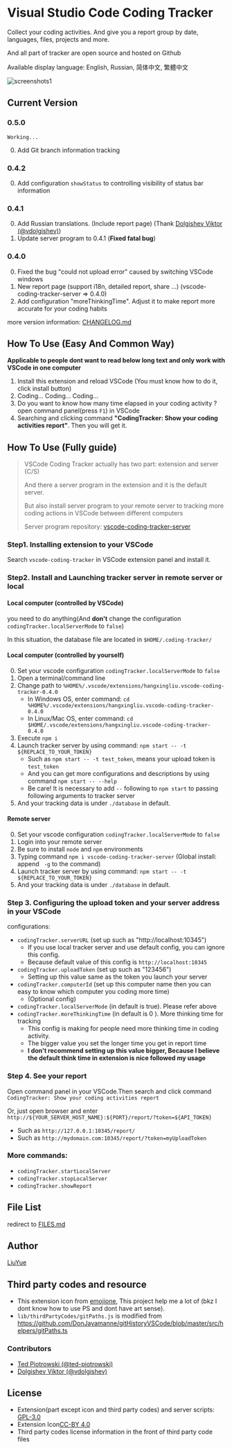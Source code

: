 # Visual Studio Code Coding Tracker

Collect your coding activities. And give you a report group by date, languages, files, projects and more.

And all part of tracker are open source and hosted on Github

Available display language: English, Russian, 简体中文, 繁體中文

![screenshots1](https://raw.githubusercontent.com/hangxingliu/vscode-coding-tracker-server/master/screenshots/1.png)

## Current Version

### 0.5.0

`Working...`

0. Add Git branch information tracking

### 0.4.2

0. Add configuration `showStatus` to controlling visibility of status bar information

### 0.4.1

0. Add Russian translations. (Include report page) (Thank [Dolgishev Viktor (@vdolgishev)][vdolgishev])
1. Update server program to 0.4.1 (**Fixed fatal bug**)

### 0.4.0

0. Fixed the bug "could not upload error" caused by switching VSCode windows
1. New report page (support i18n, detailed report, share ...) (vscode-coding-tracker-server => 0.4.0)
2. Add configuration "moreThinkingTime". Adjust it to make report more accurate for your coding habits

more version information: [CHANGELOG.md](CHANGELOG.md)

## How To Use (Easy And Common Way)

**Applicable to people dont want to read below long text and only work with VSCode in one computer**

1. Install this extension and reload VSCode (You must know how to do it, click install button)
2. Coding...  Coding...  Coding... 
3. Do you want to know how many time elapsed in your coding activity ? open command panel(press `F1`) in VSCode
4. Searching and clicking command **"CodingTracker: Show your coding activities report"**. Then you will get it.

## How To Use (Fully guide)

> VSCode Coding Tracker actually has two part: extension and server (C/S)
>
> And there a server program in the extension and it is the default server.
> 
> But also install server program to your remote server to tracking more coding actions in VSCode between different computers
>
> Server program repository: [vscode-coding-tracker-server](https://github.com/hangxingliu/vscode-coding-tracker-server)

### Step1. Installing extension to your VSCode

Search `vscode-coding-tracker` in VSCode extension panel and install it.

### Step2. Install and Launching tracker server in remote server or local

#### Local computer (controlled by VSCode)

you need to do anything(And **don't** change the configuration `codingTracker.localServerMode` to `false`)

In this situation, the database file are located in `$HOME/.coding-tracker/`

#### Local computer (controlled by yourself)

0. Set your vscode configuration `codingTracker.localServerMode` to `false`
1. Open a terminal/command line
2. Change path to `%HOME%/.vscode/extensions/hangxingliu.vscode-coding-tracker-0.4.0`
	- In Windows OS, enter command: `cd %HOME%/.vscode/extensions/hangxingliu.vscode-coding-tracker-0.4.0`
	- In Linux/Mac OS, enter command: `cd $HOME/.vscode/extensions/hangxingliu.vscode-coding-tracker-0.4.0`
3. Execute `npm i`
4. Launch tracker server by using command: `npm start -- -t ${REPLACE_TO_YOUR_TOKEN}`
	- Such as `npm start -- -t test_token`, means your upload token is `test_token`
	- And you can get more configurations and descriptions by using command `npm start -- --help`
	- Be care! It is necessary to add `--` following to `npm start` to passing following arguments to tracker server
5. And your tracking data is under `./database` in default.

#### Remote server

0. Set your vscode configuration `codingTracker.localServerMode` to `false`
1. Login into your remote server
2. Be sure to install `node` and `npm` environments
3. Typing command `npm i vscode-coding-tracker-server` (Global install: append ` -g` to the command)
4. Launch tracker server by using command: `npm start -- -t ${REPLACE_TO_YOUR_TOKEN}`
5. And your tracking data is under `./database` in default.

### Step 3. Configuring the upload token and your server address in your VSCode

configurations:

- `codingTracker.serverURL` (set up such as "http://localhost:10345")
	- If you use local tracker server and use default config, you can ignore this config.
	- Because default value of this config is `http://localhost:10345` 
- `codingTracker.uploadToken` (set up such as "123456")
	- Setting up this value same as the token you launch your server
- `codingTracker.computerId` (set up this computer name then you can easy to know which computer you coding more time)
	- (Optional config)
- `codingTracker.localServerMode` (in default is true). Please refer above
- `codingTracker.moreThinkingTime` (in default is 0 ). More thinking time for tracking
	- This config is making for people need more thinking time in coding activity.
	- The bigger value you set the longer time you get in report time
	- **I don't recommend setting up this value bigger, Because I believe the default think time in extension is nice followed my usage**

### Step 4. See your report

Open command panel in your VSCode.Then search and click command `CodingTracker: Show your coding activities report`

Or, just open browser and enter `http://${YOUR_SERVER_HOST_NAME}:${PORT}/report/?token=${API_TOKEN}`

- Such as `http://127.0.0.1:10345/report/`
- Such as `http://mydomain.com:10345/report/?token=myUploadToken`

### More commands:

- `codingTracker.startLocalServer` 
- `codingTracker.stopLocalServer` 
- `codingTracker.showReport`

## File List

redirect to [FILES.md](FILES.md)

## Author

[LiuYue](https://github.com/hangxingliu)

## Third party codes and resource

- This extension icon from [emojione](http://emojione.com/), This project help me a lot of (bkz I dont know how to use PS and dont have art sense).
- `lib/thirdPartyCodes/gitPaths.js` is modified from <https://github.com/DonJayamanne/gitHistoryVSCode/blob/master/src/helpers/gitPaths.ts>

### Contributors

- [Ted Piotrowski (@ted-piotrowski)][ted-piotrowski]
- [Dolgishev Viktor (@vdolgishev)][vdolgishev]

## License

- Extension(part except icon and third party codes) and server scripts: [GPL-3.0](LICENSE)
- Extension Icon[CC-BY 4.0](http://emojione.com/licensing/)
- Third party codes license information in the front of third party code files

[vdolgishev]: https://github.com/vdolgishev
[ted-piotrowski]: https://github.com/ted-piotrowski